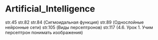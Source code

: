# Artificial_Intelligence
str.45
str.82
str.84 (Сигмоидальная функция)
str.89 (Однослойные нейронные сети)
str.105 (Виды персептронов)
str.117 (4.6. Урок 1. Учим персептрон понимать изображения)





